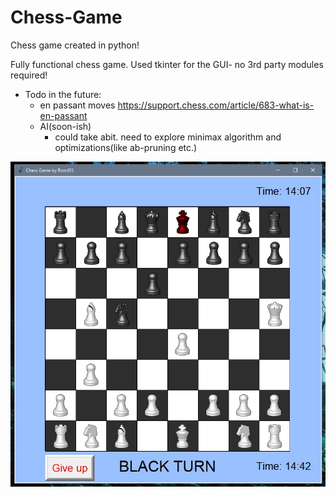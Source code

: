 # Chess-Game
Chess game created in python!

Fully functional chess game. Used tkinter for the GUI- no 3rd party modules required!



- Todo in the future:
  - en passant moves https://support.chess.com/article/683-what-is-en-passant
  - AI(soon-ish) 
    - could take abit. need to explore minimax algorithm and optimizations(like ab-pruning etc.)

![Start_screen](assets/001.jpg "Start_screen")
